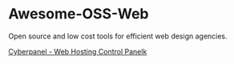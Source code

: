 # Awesome-OSS-Web
Open source and low cost tools for efficient web design agencies.


[Cyberpanel - Web Hosting Control Panelk](https://cyberpanel.net)
